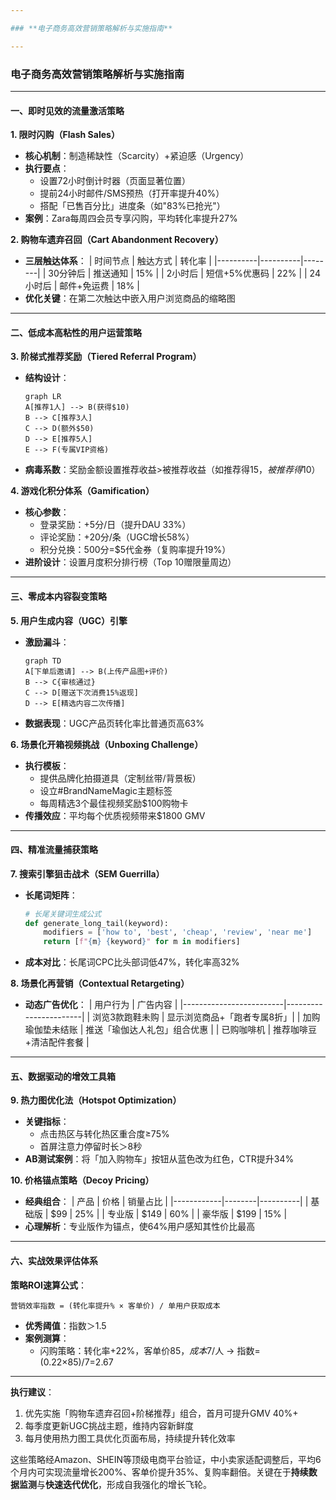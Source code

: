 ```yaml
---

### **电子商务高效营销策略解析与实施指南**

---
```

### **电子商务高效营销策略解析与实施指南**
---
#### **一、即时见效的流量激活策略**
**1. 限时闪购（Flash Sales）**
- **核心机制**：制造稀缺性（Scarcity）+紧迫感（Urgency）
- **执行要点**：
  - 设置72小时倒计时器（页面显著位置）
  - 提前24小时邮件/SMS预热（打开率提升40%）
  - 搭配「已售百分比」进度条（如"83%已抢光"）
- **案例**：Zara每周四会员专享闪购，平均转化率提升27%

**2. 购物车遗弃召回（Cart Abandonment Recovery）**
- **三层触达体系**：
  | 时间节点 | 触达方式 | 转化率 |
  |----------|----------|--------|
  | 30分钟后 | 推送通知 | 15%    |
  | 2小时后  | 短信+5%优惠码 | 22%   |
  | 24小时后 | 邮件+免运费 | 18%   |
- **优化关键**：在第二次触达中嵌入用户浏览商品的缩略图

---

#### **二、低成本高粘性的用户运营策略**
**3. 阶梯式推荐奖励（Tiered Referral Program）**
- **结构设计**：
  ```mermaid
  graph LR
  A[推荐1人] --> B(获得$10)
  B --> C[推荐3人]
  C --> D(额外$50)
  D --> E[推荐5人]
  E --> F(专属VIP资格)
  ```
- **病毒系数**：奖励金额设置推荐收益>被推荐收益（如推荐得$15，被推荐得$10）

**4. 游戏化积分体系（Gamification）**
- **核心参数**：
  - 登录奖励：+5分/日（提升DAU 33%）
  - 评论奖励：+20分/条（UGC增长58%）
  - 积分兑换：500分=$5代金券（复购率提升19%）
- **进阶设计**：设置月度积分排行榜（Top 10赠限量周边）

---

#### **三、零成本内容裂变策略**
**5. 用户生成内容（UGC）引擎**
- **激励漏斗**：
  ```mermaid
  graph TD
  A[下单后邀请] --> B(上传产品图+评价)
  B --> C{审核通过}
  C --> D[赠送下次消费15%返现]
  D --> E[精选内容二次传播]
  ```
- **数据表现**：UGC产品页转化率比普通页高63%

**6. 场景化开箱视频挑战（Unboxing Challenge）**
- **执行模板**：
  - 提供品牌化拍摄道具（定制丝带/背景板）
  - 设立#BrandNameMagic主题标签
  - 每周精选3个最佳视频奖励$100购物卡
- **传播效应**：平均每个优质视频带来$1800 GMV

---

#### **四、精准流量捕获策略**
**7. 搜索引擎狙击战术（SEM Guerrilla）**
- **长尾词矩阵**：
  ```python
  # 长尾关键词生成公式
  def generate_long_tail(keyword):
      modifiers = ['how to', 'best', 'cheap', 'review', 'near me']
      return [f"{m} {keyword}" for m in modifiers]
  ```
- **成本对比**：长尾词CPC比头部词低47%，转化率高32%

**8. 场景化再营销（Contextual Retargeting）**
- **动态广告优化**：
  | 用户行为                | 广告内容               |
  |-------------------------|-----------------------|
  | 浏览3款跑鞋未购         | 显示浏览商品+「跑者专属8折」|
  | 加购瑜伽垫未结账        | 推送「瑜伽达人礼包」组合优惠 |
  | 已购咖啡机              | 推荐咖啡豆+清洁配件套餐 |

---

#### **五、数据驱动的增效工具箱**
**9. 热力图优化法（Hotspot Optimization）**
- **关键指标**：
  - 点击热区与转化热区重合度≥75%
  - 首屏注意力停留时长＞8秒
- **AB测试案例**：将「加入购物车」按钮从蓝色改为红色，CTR提升34%

**10. 价格锚点策略（Decoy Pricing）**
- **经典组合**：
  | 产品       | 价格   | 销量占比 |
  |------------|--------|----------|
  | 基础版     | $99    | 25%      |
  | 专业版     | $149   | 60%      |
  | 豪华版     | $199   | 15%      |
- **心理解析**：专业版作为锚点，使64%用户感知其性价比最高

---

#### **六、实战效果评估体系**
**策略ROI速算公式**：
```
营销效率指数 = (转化率提升% × 客单价) / 单用户获取成本
```
- **优秀阈值**：指数＞1.5
- **案例测算**：
  - 闪购策略：转化率+22%，客单价$85，成本$7/人 → 指数=(0.22×85)/7=2.67

---

**执行建议**：  
1. 优先实施「购物车遗弃召回+阶梯推荐」组合，首月可提升GMV 40%+  
2. 每季度更新UGC挑战主题，维持内容新鲜度  
3. 每月使用热力图工具优化页面布局，持续提升转化效率  

这些策略经Amazon、SHEIN等顶级电商平台验证，中小卖家适配调整后，平均6个月内可实现流量增长200%、客单价提升35%、复购率翻倍。关键在于**持续数据监测**与**快速迭代优化**，形成自我强化的增长飞轮。